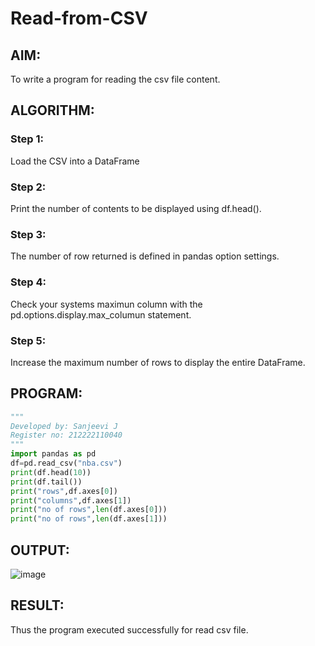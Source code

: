 # Read-from-CSV

## AIM:
To write a program for reading the csv file content.
## ALGORITHM:
### Step 1:
Load the CSV into a DataFrame

### Step 2:
Print the number of contents to be displayed using df.head().

### Step 3:
The number of row returned is defined in pandas option settings.

### Step 4:
Check your systems maximun column with the pd.options.display.max_columun statement.

### Step 5:
Increase the maximum number of rows to display the entire DataFrame.

## PROGRAM:
```python
"""
Developed by: Sanjeevi J
Register no: 212222110040
"""
import pandas as pd
df=pd.read_csv("nba.csv")
print(df.head(10))
print(df.tail())
print("rows",df.axes[0])
print("columns",df.axes[1])
print("no of rows",len(df.axes[0]))
print("no of rows",len(df.axes[1]))
```
## OUTPUT:
![image](https://github.com/sanjeevi00/Read-from-CSV/assets/121484976/3a943294-72d4-4407-911b-63c36d762dcd)

## RESULT:
Thus the program executed successfully for read csv file.
